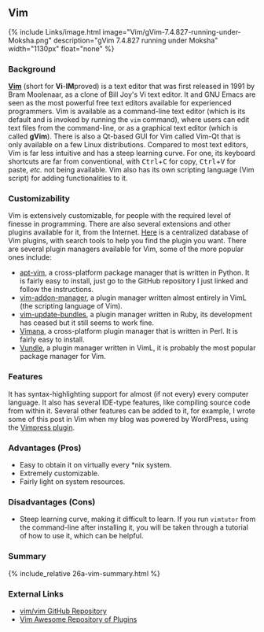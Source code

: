 ## Vim
{% include Links/image.html image="Vim/gVim-7.4.827-running-under-Moksha.png" description="gVim 7.4.827 running under Moksha" width="1130px" float="none" %}

### Background
[**Vim**](http://www.vim.org/) (short for **Vi**-<b>IM</b>proved) is a text editor that was first released in 1991 by Bram Moolenaar, as a clone of Bill Joy's Vi text editor. It and GNU Emacs are seen as the most powerful free text editors available for experienced programmers. Vim is available as a command-line text editor (which is its default and is invoked by running the `vim` command), where users can edit text files from the command-line, or as a graphical text editor (which is called **gVim**). There is also a Qt-based GUI for Vim called Vim-Qt that is only available on a few Linux distributions. Compared to most text editors, Vim is far less intuitive and has a steep learning curve. For one, its keyboard shortcuts are far from conventional, with <kbd>Ctrl</kbd>+<kbd>C</kbd> for copy, <kbd>Ctrl</kbd>+<kbd>V</kbd> for paste, *etc.* not being available. Vim also has its own scripting language (Vim script) for adding functionalities to it.

### Customizability
Vim is extensively customizable, for people with the required level of finesse in programming. There are also several extensions and other plugins available for it, from the Internet. [Here](http://vimawesome.com/) is a centralized database of Vim plugins, with search tools to help you find the plugin you want. There are several plugin managers available for Vim, some of the more popular ones include:

* [apt-vim](https://github.com/egalpin/apt-vim), a cross-platform package manager that is written in Python. It is fairly easy to install, just go to the GitHub repository I just linked and follow the instructions.
* [vim-addon-manager](https://github.com/MarcWeber/vim-addon-manager), a plugin manager written almost entirely in VimL (the scripting language of Vim).
* [vim-update-bundles](https://github.com/bronson/vim-update-bundles), a plugin manager written in Ruby, its development has ceased but it still seems to work fine.
* [Vimana](https://github.com/c9s/Vimana), a cross-platform plugin manager that is written in Perl. It is fairly easy to install.
* [Vundle](https://github.com/VundleVim/Vundle.vim), a plugin manager written in VimL, it is probably the most popular package manager for Vim.

### Features
It has syntax-highlighting support for almost (if not every) every computer language. It also has several IDE-type features, like compiling source code from within it. Several other features can be added to it, for example, I wrote some of this post in Vim when my blog was powered by WordPress, using the [Vimpress plugin](https://github.com/PotHix/Vimpress).

### Advantages (Pros)

* Easy to obtain it on virtually every &#42;nix system.
* Extremely customizable.
* Fairly light on system resources.

### Disadvantages (Cons)

* Steep learning curve, making it difficult to learn. If you run `vimtutor` from the command-line after installing it, you will be taken through a tutorial of how to use it, which can be helpful.

### Summary
{% include_relative 26a-vim-summary.html %}

### External Links
* [vim/vim GitHub Repository](https://github.com/vim/vim)
* [Vim Awesome Repository of Plugins](http://vimawesome.com/)
